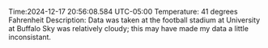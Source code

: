 Time:2024-12-17 20:56:08.584 UTC-05:00
Temperature: 41 degrees Fahrenheit
Description: Data was taken at the football stadium at University at Buffalo
Sky was relatively cloudy; this may have made my data a little inconsistant.